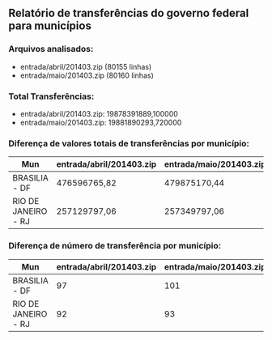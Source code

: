 ## Relatório de transferências do governo federal para municípios
### Arquivos analisados:
* entrada/abril/201403.zip (80155 linhas)
* entrada/maio/201403.zip (80160 linhas)
### Total Transferências:
* entrada/abril/201403.zip: 19878391889,100000
* entrada/maio/201403.zip: 19881890293,720000
### Diferença de valores totais de transferências por município:
| Mun | entrada/abril/201403.zip | entrada/maio/201403.zip | Diff | Percent |
| --- | --- | --- | --- | --- |
| BRASILIA - DF | 476596765,82 | 479875170,44 | 3278404,62 | 0,69 |
| RIO DE JANEIRO - RJ | 257129797,06 | 257349797,06 | 220000,00 | 0,09 |
### Diferença de número de transferência por município:
| Mun | entrada/abril/201403.zip | entrada/maio/201403.zip | Diff | Percent |
| --- | --- | --- | --- | --- |
| BRASILIA - DF | 97 | 101 | 4 | 4 |
| RIO DE JANEIRO - RJ | 92 | 93 | 1 | 1 |
